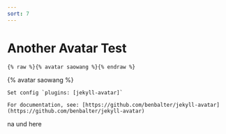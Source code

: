 ```yaml
---
sort: 7
---
```


# Another Avatar Test

```
{% raw %}{% avatar saowang %}{% endraw %}
```

{% avatar saowang %}


```tip
Set config `plugins: [jekyll-avatar]`

For documentation, see: [https://github.com/benbalter/jekyll-avatar](https://github.com/benbalter/jekyll-avatar)
```
na und here
